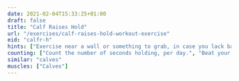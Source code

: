 ```yaml
---
date: 2021-02-04T15:33:25+01:00
draft: false
title: "Calf Raises Hold"
url: "/exercises/calf-raises-hold-workout-exercise"
eid: "calfr-h"
hints: ["Exercise near a wall or something to grab, in case you lack balance."]
counting: ["Count the number of seconds holding, per day.", "Beat your own record, holding a few seconds linger than the previous record."]
similar: "calves"
muscles: ["Calves"]
---
```

